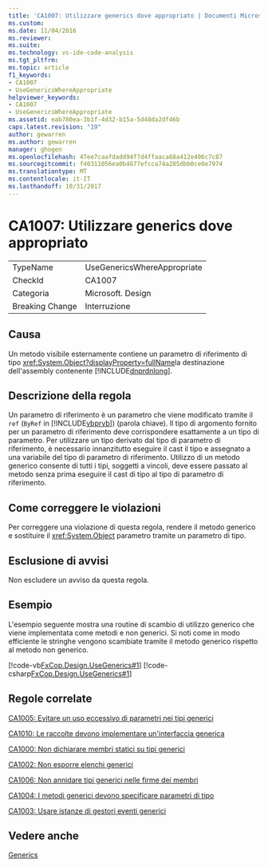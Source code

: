 ```yaml
---
title: 'CA1007: Utilizzare generics dove appropriato | Documenti Microsoft'
ms.custom: 
ms.date: 11/04/2016
ms.reviewer: 
ms.suite: 
ms.technology: vs-ide-code-analysis
ms.tgt_pltfrm: 
ms.topic: article
f1_keywords:
- CA1007
- UseGenericsWhereAppropriate
helpviewer_keywords:
- CA1007
- UseGenericsWhereAppropriate
ms.assetid: eab780ea-3b1f-4d32-b15a-5d48da2df46b
caps.latest.revision: "19"
author: gewarren
ms.author: gewarren
manager: ghogen
ms.openlocfilehash: 47ee7caafdadd94f7d4ffaaca68a412e406c7c87
ms.sourcegitcommit: f40311056ea0b4677efcca74a285dbb0ce0e7974
ms.translationtype: MT
ms.contentlocale: it-IT
ms.lasthandoff: 10/31/2017
---
```

# <a name="ca1007-use-generics-where-appropriate"></a>CA1007: Utilizzare generics dove appropriato
|||  
|-|-|  
|TypeName|UseGenericsWhereAppropriate|  
|CheckId|CA1007|  
|Categoria|Microsoft. Design|  
|Breaking Change|Interruzione|  
  
## <a name="cause"></a>Causa  
 Un metodo visibile esternamente contiene un parametro di riferimento di tipo <xref:System.Object?displayProperty=fullName>la destinazione dell'assembly contenente [!INCLUDE[dnprdnlong](../code-quality/includes/dnprdnlong_md.md)].  
  
## <a name="rule-description"></a>Descrizione della regola  
 Un parametro di riferimento è un parametro che viene modificato tramite il `ref` (`ByRef` in [!INCLUDE[vbprvb](../code-quality/includes/vbprvb_md.md)]) (parola chiave). Il tipo di argomento fornito per un parametro di riferimento deve corrispondere esattamente a un tipo di parametro. Per utilizzare un tipo derivato dal tipo di parametro di riferimento, è necessario innanzitutto eseguire il cast il tipo e assegnato a una variabile del tipo di parametro di riferimento. Utilizzo di un metodo generico consente di tutti i tipi, soggetti a vincoli, deve essere passato al metodo senza prima eseguire il cast di tipo al tipo di parametro di riferimento.  
  
## <a name="how-to-fix-violations"></a>Come correggere le violazioni  
 Per correggere una violazione di questa regola, rendere il metodo generico e sostituire il <xref:System.Object> parametro tramite un parametro di tipo.  
  
## <a name="when-to-suppress-warnings"></a>Esclusione di avvisi  
 Non escludere un avviso da questa regola.  
  
## <a name="example"></a>Esempio  
 L'esempio seguente mostra una routine di scambio di utilizzo generico che viene implementata come metodi e non generici. Si noti come in modo efficiente le stringhe vengono scambiate tramite il metodo generico rispetto al metodo non generico.  
  
 [!code-vb[FxCop.Design.UseGenerics#1](../code-quality/codesnippet/VisualBasic/ca1007-use-generics-where-appropriate_1.vb)]
 [!code-csharp[FxCop.Design.UseGenerics#1](../code-quality/codesnippet/CSharp/ca1007-use-generics-where-appropriate_1.cs)]  
  
## <a name="related-rules"></a>Regole correlate  
 [CA1005: Evitare un uso eccessivo di parametri nei tipi generici](../code-quality/ca1005-avoid-excessive-parameters-on-generic-types.md)  
  
 [CA1010: Le raccolte devono implementare un'interfaccia generica](../code-quality/ca1010-collections-should-implement-generic-interface.md)  
  
 [CA1000: Non dichiarare membri statici su tipi generici](../code-quality/ca1000-do-not-declare-static-members-on-generic-types.md)  
  
 [CA1002: Non esporre elenchi generici](../code-quality/ca1002-do-not-expose-generic-lists.md)  
  
 [CA1006: Non annidare tipi generici nelle firme dei membri](../code-quality/ca1006-do-not-nest-generic-types-in-member-signatures.md)  
  
 [CA1004: I metodi generici devono specificare parametri di tipo](../code-quality/ca1004-generic-methods-should-provide-type-parameter.md)  
  
 [CA1003: Usare istanze di gestori eventi generici](../code-quality/ca1003-use-generic-event-handler-instances.md)  
  
## <a name="see-also"></a>Vedere anche  
 [Generics](/dotnet/csharp/programming-guide/generics/index)